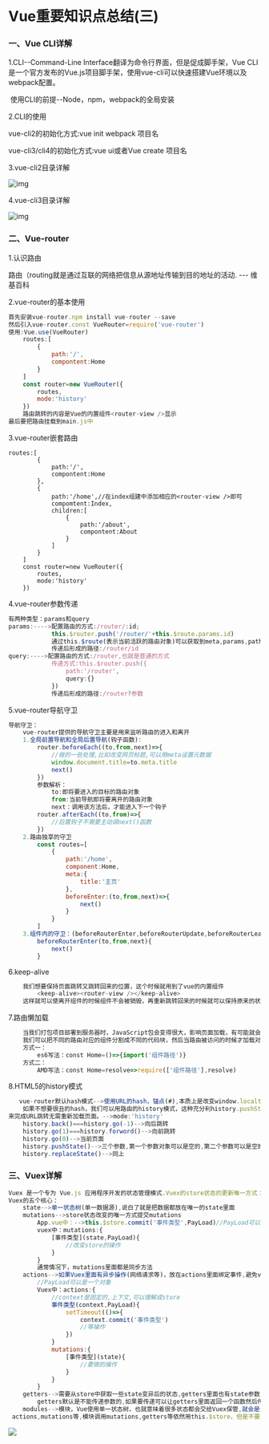 # Vue重要知识点总结(三)

### 一、Vue CLI详解

1.CLI--Command-Line Interface翻译为命令行界面，但是促成脚手架，Vue CLI 是一个官方发布的Vue.js项目脚手架，使用vue-cli可以快速搭建Vue环境以及webpack配置。

​	使用CLI的前提--Node，npm，webpack的全局安装

2.CLI的使用

vue-cli2的初始化方式:vue init webpack 项目名

vue-cli3/cli4的初始化方式:vue ui或者Vue create 项目名

3.vue-cli2目录详解

![img](https://img-blog.csdnimg.cn/20210725145720505.png?x-oss-process=image/watermark,type_ZmFuZ3poZW5naGVpdGk,shadow_10,text_aHR0cHM6Ly9ibG9nLmNzZG4ubmV0L3FxXzIzMDczODEx,size_16,color_FFFFFF,t_70)

4.vue-cli3目录详解

![img](https://img-blog.csdnimg.cn/20210725151542584.png?x-oss-process=image/watermark,type_ZmFuZ3poZW5naGVpdGk,shadow_10,text_aHR0cHM6Ly9ibG9nLmNzZG4ubmV0L3FxXzIzMDczODEx,size_16,color_FFFFFF,t_70)

### 二、Vue-router

1.认识路由

路由（routing就是通过互联的网络把信息从源地址传输到目的地址的活动. --- 维基百科

2.vue-router的基本使用

```javascript
首先安装vue-router.npm install vue-router --save
然后引入vue-router.const VueRouter=require('vue-router')
使用:Vue.use(VueRouter)
	routes:[
        {
            path:'/',
            compontent:Home
        }
    ]
	const router=new VueRouter({
        routes,
        mode:'history'
    })
    路由跳转的内容是Vue的内置组件<router-view />显示
最后要把路由挂载到main.js中
```

3.vue-router嵌套路由

```javasc
routes:[
        {
            path:'/',
            compontent:Home
        },
        {
        	path:'/home',//在index组建中添加相应的<router-view />即可
        	compomtent:Index,
        	children:[
        		{
        			path:'/about',
        			compontent:About
        		}
        	]
        }
    ]
	const router=new VueRouter({
        routes,
        mode:'history'
    })

```

4.vue-router参数传递

```javascript
有两种类型：params和query
params:---->配置路由的方式:/router/:id;
			this.$router.push('/router/'+this.$route.params.id)
			通过this.$route(表示当前活跃的路由对象)可以获取到meta,params,path,query等//this.$router为VueRouter实例
			传递后形成的路径:/router/id
query:---->配置路由的方式:/router,也就是普通的方式
			传递方式:this.$router.push({
                path:'/router',
                query:{}
            })
			传递后形成的路径:/router?参数
```

5.vue-router导航守卫

```javascript
导航守卫：
	vue-router提供的导航守卫主要是用来监听路由的进入和离开
	1.全局前置导航和全局后置导航(钩子函数):
    	router.beforeEach((to,from,next)=>{
            //做的一些处理,比如改变网页标题,可以用meta设置元数据
            window.document.title=to.meta.title
            next()
        })
		参数解析：
        	to:即将要进入的目标的路由对象
            from:当前导航即将要离开的路由对象
            next：调用该方法后，才能进入下一个钩子
		router.afterEach((to,from)=>{
            //后置钩子不需要主动调next()函数
        })
	2.路由独享的守卫
    	const routes=[
            {
                path:'/home',
                component:Home,
                meta:{
                    title:'主页'
                },
                beforeEnter:(to,from,next)=>{
                    next()
                }
            }
        ]
	3.组件内的守卫：(beforeRouterEnter,beforeRouterUpdate,beforeRouterLeave)
		beforeRouterEnter(to,from,next){
            next()
        }
```

6.keep-alive

```javascript
	我们想要保持页面跳转又跳转回来的位置，这个时候就用到了vue的内置组件
    	<keep-alive><router-view /></keep-alive>
	这样就可以使离开组件的时候组件不会被销毁，再重新跳转回来的时候就可以保持原来的状态,它有两个属性include和exclude,可以传字符串或正则表达式,表示是否保持keep-alive的组件
```

7.路由懒加载

```javascript
	当我们打包项目部署到服务器时，JavaScript包会变得很大，影响页面加载，有可能就会出现页面白屏的结果，怎么解决呢？
    我们可以把不同的路由对应的组件分割成不同的代码块，然后当路由被访问的时候才加载对应的组件，这样就高效了-->这就是路由的懒加载
	方式一：
    	es6写法：const Home=()=>{import('组件路径')}
    方式二：
    	AMD写法：const Home=resolve=>require(['组件路径'],resolve)
```

8.HTML5的history模式

```javascript
   vue-router默认hash模式-->使用URL的hash，锚点(#),本质上是改变window.localtion的href属性,我们可以直接赋值localtion.href来改变href，但是页面不刷新。
	如果不想要很丑的hash，我们可以用路由的history模式，这种充分利history.pushStateAPI
来完成URL跳转无需重新加载页面。-->mode:'history'
	history.back()===history.go(-1)-->向后跳转
	history.go(1)===history.forword()-->向前跳转
	history.go(0)-->当前页面
	history.pushState()-->三个参数,第一个参数对象可以是空的,第二个参数可以是空的字符串,第三个参数是要跳转的原路径后面的内容（字符串）/foo/bar
	history.replaceState()-->同上
```

### 三、Vuex详解

```javascript
Vuex 是一个专为 Vue.js 应用程序开发的状态管理模式.Vuex的store状态的更新唯一方式：提交Mutation
Vuex的五个核心：
	state-->单一状态树(单一数据源),说白了就是把数据都放在唯一的state里面
	mutations-->store状态改变的唯一方式提交mutations
		App.vue中：-->this.$store.commit('事件类型',PayLoad)//PayLoad可以使对象
		vuex中：mutations:{
            [事件类型](state,PayLoad){
                //改变store的操作
            }
        }
		通常情况下，mutations里面都是同步方法
	actions-->如果Vuex里面有异步操作(网络请求等)，放在actions里面绑定事件,避免vue工具追踪不到数据变化App.vue中：this.$store.dispatch('事件类型',PayLoad)
		//PayLoad可以是一个对象
		Vuex中：actions:{
            //context是固定的,上下文,可以理解成store
            事件类型(context,PayLoad){
                setTimeout(()=>{
                    context.commit('事件类型')
                    //等操作
                })
            }
            mutations:{
                [事件类型](state){
                    //要做的操作
                }
            }
        }
    getters-->需要从store中获取一些state变异后的状态,getters里面也有state参数,也可以把getters作为参数,调用：this.$store.getters.方法名
		getters默认是不能传递参数的,如果要传递可以让getters里面返回一个函数然后传递参数调用
	modules-->模块，Vue使用单一状态树，也就意味着很多状态都会交给Vuex保管,就会是store对象变得臃肿，为了解决这个问题，Vuex允许我们将store分割成模块(modul)，而且每个模块拥有自己的state,getters,
 actions,mutations等,模块调用mutations,getters等依然用this.$store，但是不要是事件类型名字相同就可以了。
```

![](D:\前端\帮助\img\20210731154729306.png)